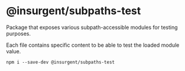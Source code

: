 # @insurgent/subpaths-test

Package that exposes various subpath-accessible modules for testing purposes.

Each file contains specific content to be able to test the loaded module value.

```shell
npm i --save-dev @insurgent/subpaths-test
```
